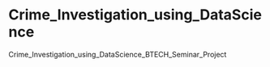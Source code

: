 # Crime_Investigation_using_DataScience
Crime_Investigation_using_DataScience_BTECH_Seminar_Project

